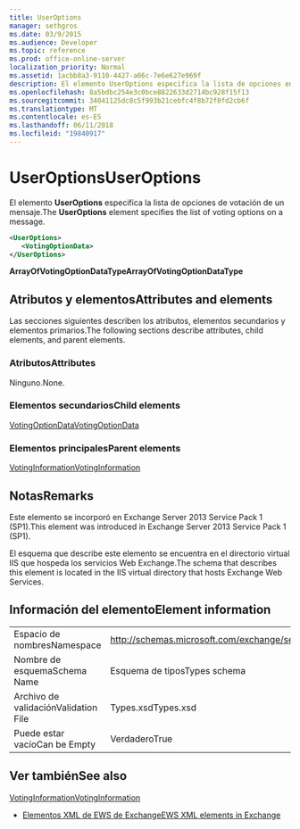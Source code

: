 ```yaml
---
title: UserOptions
manager: sethgros
ms.date: 03/9/2015
ms.audience: Developer
ms.topic: reference
ms.prod: office-online-server
localization_priority: Normal
ms.assetid: 1acbb8a3-9110-4427-a06c-7e6e627e969f
description: El elemento UserOptions especifica la lista de opciones en un mensaje de votación.
ms.openlocfilehash: 8a5bdbc254e3c0bce8822633d2714bc928f15f13
ms.sourcegitcommit: 34041125dc8c5f993b21cebfc4f8b72f0fd2cb6f
ms.translationtype: MT
ms.contentlocale: es-ES
ms.lasthandoff: 06/11/2018
ms.locfileid: "19840917"
---
```

# <a name="useroptions"></a><span data-ttu-id="4e8b6-103">UserOptions</span><span class="sxs-lookup"><span data-stu-id="4e8b6-103">UserOptions</span></span>

<span data-ttu-id="4e8b6-104">El elemento **UserOptions** especifica la lista de opciones de votación de un mensaje.</span><span class="sxs-lookup"><span data-stu-id="4e8b6-104">The **UserOptions** element specifies the list of voting options on a message.</span></span> 
  
```XML
<UserOptions>
   <VotingOptionData>
</UserOptions>
```

 <span data-ttu-id="4e8b6-105">**ArrayOfVotingOptionDataType**</span><span class="sxs-lookup"><span data-stu-id="4e8b6-105">**ArrayOfVotingOptionDataType**</span></span>
## <a name="attributes-and-elements"></a><span data-ttu-id="4e8b6-106">Atributos y elementos</span><span class="sxs-lookup"><span data-stu-id="4e8b6-106">Attributes and elements</span></span>

<span data-ttu-id="4e8b6-107">Las secciones siguientes describen los atributos, elementos secundarios y elementos primarios.</span><span class="sxs-lookup"><span data-stu-id="4e8b6-107">The following sections describe attributes, child elements, and parent elements.</span></span>
  
### <a name="attributes"></a><span data-ttu-id="4e8b6-108">Atributos</span><span class="sxs-lookup"><span data-stu-id="4e8b6-108">Attributes</span></span>

<span data-ttu-id="4e8b6-109">Ninguno.</span><span class="sxs-lookup"><span data-stu-id="4e8b6-109">None.</span></span>
  
### <a name="child-elements"></a><span data-ttu-id="4e8b6-110">Elementos secundarios</span><span class="sxs-lookup"><span data-stu-id="4e8b6-110">Child elements</span></span>

[<span data-ttu-id="4e8b6-111">VotingOptionData</span><span class="sxs-lookup"><span data-stu-id="4e8b6-111">VotingOptionData</span></span>](votingoptiondata.md)
  
### <a name="parent-elements"></a><span data-ttu-id="4e8b6-112">Elementos principales</span><span class="sxs-lookup"><span data-stu-id="4e8b6-112">Parent elements</span></span>

[<span data-ttu-id="4e8b6-113">VotingInformation</span><span class="sxs-lookup"><span data-stu-id="4e8b6-113">VotingInformation</span></span>](votinginformation.md)
  
## <a name="remarks"></a><span data-ttu-id="4e8b6-114">Notas</span><span class="sxs-lookup"><span data-stu-id="4e8b6-114">Remarks</span></span>

<span data-ttu-id="4e8b6-115">Este elemento se incorporó en Exchange Server 2013 Service Pack 1 (SP1).</span><span class="sxs-lookup"><span data-stu-id="4e8b6-115">This element was introduced in Exchange Server 2013 Service Pack 1 (SP1).</span></span>
  
<span data-ttu-id="4e8b6-116">El esquema que describe este elemento se encuentra en el directorio virtual IIS que hospeda los servicios Web Exchange.</span><span class="sxs-lookup"><span data-stu-id="4e8b6-116">The schema that describes this element is located in the IIS virtual directory that hosts Exchange Web Services.</span></span>
  
## <a name="element-information"></a><span data-ttu-id="4e8b6-117">Información del elemento</span><span class="sxs-lookup"><span data-stu-id="4e8b6-117">Element information</span></span>

|||
|:-----|:-----|
|<span data-ttu-id="4e8b6-118">Espacio de nombres</span><span class="sxs-lookup"><span data-stu-id="4e8b6-118">Namespace</span></span>  <br/> |http://schemas.microsoft.com/exchange/services/2006/types  <br/> |
|<span data-ttu-id="4e8b6-119">Nombre de esquema</span><span class="sxs-lookup"><span data-stu-id="4e8b6-119">Schema Name</span></span>  <br/> |<span data-ttu-id="4e8b6-120">Esquema de tipos</span><span class="sxs-lookup"><span data-stu-id="4e8b6-120">Types schema</span></span>  <br/> |
|<span data-ttu-id="4e8b6-121">Archivo de validación</span><span class="sxs-lookup"><span data-stu-id="4e8b6-121">Validation File</span></span>  <br/> |<span data-ttu-id="4e8b6-122">Types.xsd</span><span class="sxs-lookup"><span data-stu-id="4e8b6-122">Types.xsd</span></span>  <br/> |
|<span data-ttu-id="4e8b6-123">Puede estar vacío</span><span class="sxs-lookup"><span data-stu-id="4e8b6-123">Can be Empty</span></span>  <br/> |<span data-ttu-id="4e8b6-124">Verdadero</span><span class="sxs-lookup"><span data-stu-id="4e8b6-124">True</span></span>  <br/> |
   
## <a name="see-also"></a><span data-ttu-id="4e8b6-125">Ver también</span><span class="sxs-lookup"><span data-stu-id="4e8b6-125">See also</span></span>



[<span data-ttu-id="4e8b6-126">VotingInformation</span><span class="sxs-lookup"><span data-stu-id="4e8b6-126">VotingInformation</span></span>](votinginformation.md)


- [<span data-ttu-id="4e8b6-127">Elementos XML de EWS de Exchange</span><span class="sxs-lookup"><span data-stu-id="4e8b6-127">EWS XML elements in Exchange</span></span>](ews-xml-elements-in-exchange.md)

